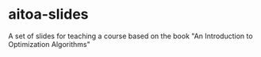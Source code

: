 # aitoa-slides
A set of slides for teaching a course based on the book "An Introduction to Optimization Algorithms"
